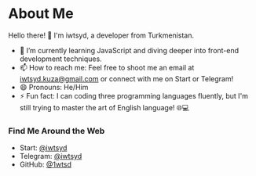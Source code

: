 # About Me

Hello there! 👋 I'm iwtsyd, a developer from Turkmenistan.

- 🌱 I’m currently learning JavaScript and diving deeper into front-end development techniques.
- 📫 How to reach me: Feel free to shoot me an email at iwtsyd.kuza@gmail.com or connect with me on Start or Telegram!
- 😄 Pronouns: He/Him
- ⚡ Fun fact: I can coding three programming languages fluently, but I'm still trying to master the art of English language! 🌐💻

### Find Me Around the Web

- Start: [@iwtsyd](@iwtsyd)
- Telegram: [@iwtsyd](@iwtsyd)
- GitHub: [@1wtsd](https://github.com/1wtsd)
